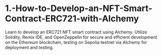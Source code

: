 # 1.-How-to-Develop-an-NFT-Smart-Contract-ERC721-with-Alchemy
Learn to develop an ERC721 NFT smart contract using Alchemy. Utilize Solidity, Remix IDE, and OpenZeppelin for secure and efficient development on the Ethereum blockchain, testing on Sepolia testnet via Alchemy for deployment and testing.

